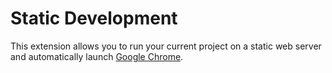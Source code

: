 # Static Development

This extension allows you to run your current project on a static web server and automatically launch [Google Chrome][chrome].

[chrome]: https://www.google.com/chrome/browser/